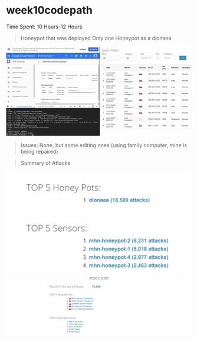 # week10codepath

Time Spent: 10 Hours-12 Hours

> Honeypot that was deployed 
Only one Honeypot as a dionaea 

<img src='info.png' title='info.png'/>


> Issues: None, but some editing ones (using family computer, mine is being repaired) 



> Summary of Attacks 

<img src='attacks.png' title='attacks.png'/>

<img src='attacks2.png' title='attacks2.png'/>
